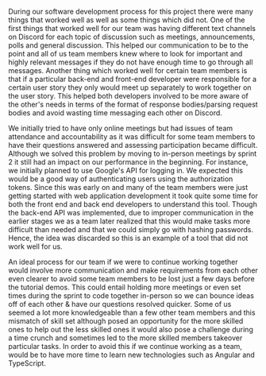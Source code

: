 During our software development process for this project there were many things that worked well as well as some things which did not.
One of the first things that worked well for our team was having different text channels on Discord for each topic of discussion such as meetings, announcements, polls and general discussion. This helped our communication to be to the point and all of us team members knew where to look for important and highly relevant messages if they do not have enough time to go through all messages. Another thing which worked well for certain team members is that if a particular back-end and front-end developer were responsible for a certain user story they only would meet up separately to work together on the user story. This helped both developers involved to be more aware of the other's needs in terms of the format of response bodies/parsing request bodies and avoid wasting time messaging each other on Discord.

We initially tried to have only online meetings but had issues of team attendance and accountability as it was difficult for some team members to have their questions answered and assessing participation became difficult. Although we solved this problem by moving to in-person meetings by sprint 2 it still had an impact on our performance in the beginning. For instance, we initially planned to use Google's API for logging in. We expected this would be a good way of authenticating users using the authorization tokens. Since this was early on and many of the team members were just getting started with web application development it took quite some time for both the front end and back end developers to understand this tool. Though the back-end API was implemented, due to improper communication in the earlier stages we as a team later realized that this would make tasks more difficult than needed and that we could simply go with hashing passwords. Hence, the idea was discarded so this is an example of a tool that did not work well for us.

An ideal process for our team if we were to continue working together would involve more communication and make requirements from each other even clearer to avoid some team members to be lost just a few days before the tutorial demos. This could entail holding more meetings or even set times during the sprint to code together in-person so we can bounce ideas off of each other & have our questions resolved quicker. Some of us seemed a lot more knowledgeable than a few other team members and this mismatch of skill set although posed an opportunity for the more skilled ones to help out the less skilled ones it would also pose a challenge during a time crunch and sometimes led to the more skilled members takeover particular tasks. In order to avoid this if we continue working as a team, would be to have more time to learn new technologies such as Angular and TypeScript.
